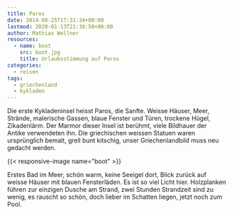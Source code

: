 ```yaml
---
title: Paros
date: 2014-08-25T17:31:34+00:00
lastmod: 2020-01-13T21:38:50+00:00
author: Mathias Wellner
resources:
  - name: boot
    src: boot.jpg
    title: Urlaubsstimmung auf Paros
categories:
  - reisen
tags:
  - griechenland
  - kykladen
---
```

Die erste Kykladeninsel heisst Paros, die Sanfte. Weisse Häuser, Meer, Strände, malerische Gassen, blaue Fenster und Türen, trockene Hügel, Zikadenlärm. Der Marmor dieser Insel ist berühmt, viele Bildhauer der Antike verwendeten ihn. Die griechischen weissen Statuen waren ursprünglich bemalt, grell bunt kitschig, unser Griechenlandbild muss neu gedacht werden. 
<!--more-->

{{< responsive-image name="boot" >}}

Erstes Bad im Meer, schön warm, keine Seeigel dort, Blick zurück auf weisse Häuser mit blauen Fensterläden. Es ist so viel Licht hier. Holzplanken führen zur einzigen Dusche am Strand, zwei Stunden Strandzeit sind zu wenig, es rauscht so schön, doch lieber im Schatten liegen, jetzt noch zum Pool.